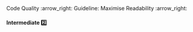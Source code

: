 <link rel="stylesheet" href="{{baseUrl}}/css/textbook.css">

<div class="website-content">

<div id="path">Code Quality :arrow_right: Guideline: Maximise Readability :arrow_right:</div>

<div id="title">

#### Intermediate :two:

</div>

<div id="body">

<panel header="**Structure Code Logically**"
    type="seamless" alt="indentation">
  <include src="../../practices/structureCodeLogically/index.md#main" />
</panel>

<panel header="**Do not 'Trip Up' the Reader**"
    type="seamless" alt="indentation">
  <include src="../../practices/dontTripReader/index.md#main" />
</panel>

<panel header="**Practice KISSing**"
    type="seamless" alt="indentation">
  <include src="../../practices/practiceKISSing/index.md#main" />
</panel>

<panel header="**SLAP Hard**"
    type="seamless" alt="indentation">
  <include src="../../practices/slapHard/index.md#main" />
</panel>

</div>

</div>
